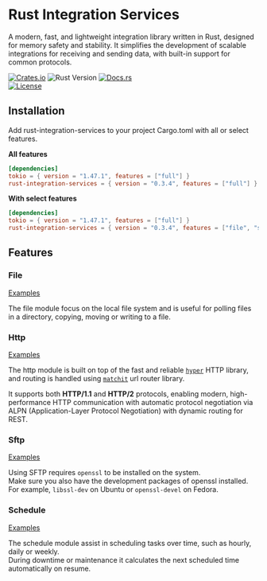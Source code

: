 # Rust Integration Services

A modern, fast, and lightweight integration library written in Rust, designed for memory safety and stability. It simplifies the development of scalable integrations for receiving and sending data, with built-in support for common protocols.

[![Crates.io](https://img.shields.io/crates/v/rust-integration-services.svg)](https://crates.io/crates/rust-integration-services)
![Rust Version](https://img.shields.io/badge/rustc-1.70+-blue.svg)
[![Docs.rs](https://docs.rs/rust-integration-services/badge.svg)](https://docs.rs/rust-integration-services)  
[![License](https://img.shields.io/crates/l/rust-integration-services.svg)](https://github.com/AndreasLill/rust-integration-services#license)

## Installation

Add rust-integration-services to your project Cargo.toml with all or select features.

**All features**
``` toml
[dependencies]
tokio = { version = "1.47.1", features = ["full"] }
rust-integration-services = { version = "0.3.4", features = ["full"] }
```

**With select features**
``` toml
[dependencies]
tokio = { version = "1.47.1", features = ["full"] }
rust-integration-services = { version = "0.3.4", features = ["file", "schedule", "sftp", "http"] }
```

## Features

### File
[Examples](https://github.com/AndreasLill/rust-integration-services/blob/master/src/file/examples.md)

The file module focus on the local file system and is useful for polling files in a directory, copying, moving or writing to a file.


### Http
[Examples](https://github.com/AndreasLill/rust-integration-services/blob/master/src/http/examples.md)

The http module is built on top of the fast and reliable [`hyper`](https://crates.io/crates/hyper) HTTP library, and routing is handled using [`matchit`](https://crates.io/crates/matchit) url router library.

It supports both **HTTP/1.1** and **HTTP/2** protocols, enabling modern, high-performance HTTP communication with automatic protocol negotiation via ALPN (Application-Layer Protocol Negotiation) with dynamic routing for REST.


### Sftp
[Examples](https://github.com/AndreasLill/rust-integration-services/blob/master/src/sftp/examples.md)

Using SFTP requires `openssl` to be installed on the system.  
Make sure you also have the development packages of openssl installed.
For example, `libssl-dev` on Ubuntu or `openssl-devel` on Fedora.


### Schedule
[Examples](https://github.com/AndreasLill/rust-integration-services/blob/master/src/schedule/examples.md)

The schedule module assist in scheduling tasks over time, such as hourly, daily or weekly.  
During downtime or maintenance it calculates the next scheduled time automatically on resume.
